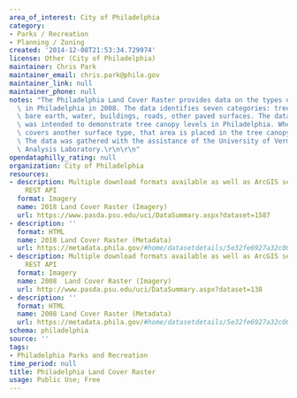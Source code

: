 ```yaml
---
area_of_interest: City of Philadelphia
category:
- Parks / Recreation
- Planning / Zoning
created: '2014-12-08T21:53:34.729974'
license: Other (City of Philadelphia)
maintainer: Chris Park
maintainer_email: chris.park@phila.gov
maintainer_link: null
maintainer_phone: null
notes: "The Philadelphia Land Cover Raster provides data on the types of surfaces\
  \ in Philadelphia in 2008. The data identifies seven categories: tree canopy, grass/shrub,\
  \ bare earth, water, buildings, roads, other paved surfaces. The data primarily\
  \ was intended to demonstrate tree canopy levels in Philadelphia. When tree canopy\
  \ covers another surface type, that area is placed in the tree canopy category.\
  \ The data was gathered with the assistance of the University of Vermont Spatial\
  \ Analysis Laboratory.\r\n\r\n"
opendataphilly_rating: null
organization: City of Philadelphia
resources:
- description: Multiple download formats available as well as ArcGIS services and
    REST API
  format: Imagery
  name: 2018 Land Cover Raster (Imagery)
  url: https://www.pasda.psu.edu/uci/DataSummary.aspx?dataset=1587
- description: ''
  format: HTML
  name: 2018 Land Cover Raster (Metadata)
  url: https://metadata.phila.gov/#home/datasetdetails/5e32fe6927a32c0018b07da1/representationdetails/5e32fe6d27a32c0018b07dab/
- description: Multiple download formats available as well as ArcGIS services and
    REST API
  format: Imagery
  name: 2008  Land Cover Raster (Imagery)
  url: http://www.pasda.psu.edu/uci/DataSummary.aspx?dataset=138
- description: ''
  format: HTML
  name: 2008 Land Cover Raster (Metadata)
  url: https://metadata.phila.gov/#home/datasetdetails/5e32fe6927a32c0018b07da1/representationdetails/55438a7f9b989a05172d0cf2/
schema: philadelphia
source: ''
tags:
- Philadelphia Parks and Recreation
time_period: null
title: Philadelphia Land Cover Raster
usage: Public Use; Free
---
```

